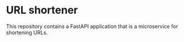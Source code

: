 # URL shortener

This repository contains a FastAPI application that is a microservice for shortening URLs.
